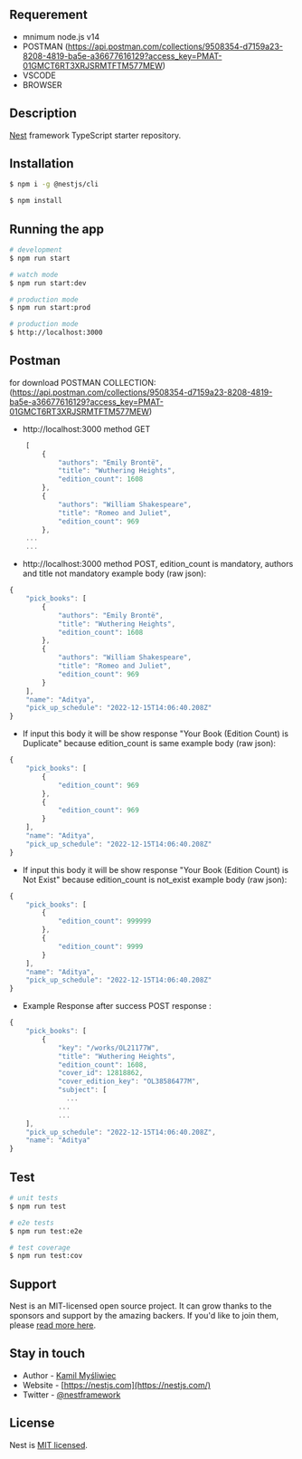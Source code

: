 ## Requerement
- mnimum node.js v14
- POSTMAN (https://api.postman.com/collections/9508354-d7159a23-8208-4819-ba5e-a36677616129?access_key=PMAT-01GMCT6RT3XRJSRMTFTM577MEW)
- VSCODE
- BROWSER


## Description

[Nest](https://github.com/nestjs/nest) framework TypeScript starter repository.

## Installation

```bash
$ npm i -g @nestjs/cli
```

```bash
$ npm install
```

## Running the app

```bash
# development
$ npm run start

# watch mode
$ npm run start:dev

# production mode
$ npm run start:prod

# production mode
$ http://localhost:3000
```
## Postman 
for download POSTMAN COLLECTION: (https://api.postman.com/collections/9508354-d7159a23-8208-4819-ba5e-a36677616129?access_key=PMAT-01GMCT6RT3XRJSRMTFTM577MEW)

- http://localhost:3000 method GET
```javascript
    [
        {
            "authors": "Emily Brontë",
            "title": "Wuthering Heights",
            "edition_count": 1608
        },
        {
            "authors": "William Shakespeare",
            "title": "Romeo and Juliet",
            "edition_count": 969
        },
    ...  
    ...
```

- http://localhost:3000 method POST,
edition_count is mandatory, authors and title not mandatory
example body (raw json):
```javascript
{
    "pick_books": [
        {
            "authors": "Emily Brontë",
            "title": "Wuthering Heights",
            "edition_count": 1608
        },
        {
            "authors": "William Shakespeare",
            "title": "Romeo and Juliet",
            "edition_count": 969
        }
    ],
    "name": "Aditya",
    "pick_up_schedule": "2022-12-15T14:06:40.208Z"
}
```

- If input this body it will be show response "Your Book (Edition Count) is Duplicate" because edition_count is same
example body (raw json):
```javascript
{
    "pick_books": [
        {
            "edition_count": 969
        },
        {
            "edition_count": 969
        }
    ],
    "name": "Aditya",
    "pick_up_schedule": "2022-12-15T14:06:40.208Z"
}
```

- If input this body it will be show response "Your Book (Edition Count) is Not Exist" because edition_count is not_exist
example body (raw json):

```javascript
{
    "pick_books": [
        {
            "edition_count": 999999
        },
        {
            "edition_count": 9999
        }
    ],
    "name": "Aditya",
    "pick_up_schedule": "2022-12-15T14:06:40.208Z"
}
```

- Example Response after success POST
response :

```javascript
{
    "pick_books": [
        {
            "key": "/works/OL21177W",
            "title": "Wuthering Heights",
            "edition_count": 1608,
            "cover_id": 12818862,
            "cover_edition_key": "OL38586477M",
            "subject": [
              ...
            ...
            ...  
    ],
    "pick_up_schedule": "2022-12-15T14:06:40.208Z",
    "name": "Aditya"
}
```
## Test

```bash
# unit tests
$ npm run test

# e2e tests
$ npm run test:e2e

# test coverage
$ npm run test:cov
```

## Support

Nest is an MIT-licensed open source project. It can grow thanks to the sponsors and support by the amazing backers. If you'd like to join them, please [read more here](https://docs.nestjs.com/support).

## Stay in touch

- Author - [Kamil Myśliwiec](https://kamilmysliwiec.com)
- Website - [https://nestjs.com](https://nestjs.com/)
- Twitter - [@nestframework](https://twitter.com/nestframework)

## License

Nest is [MIT licensed](LICENSE).
